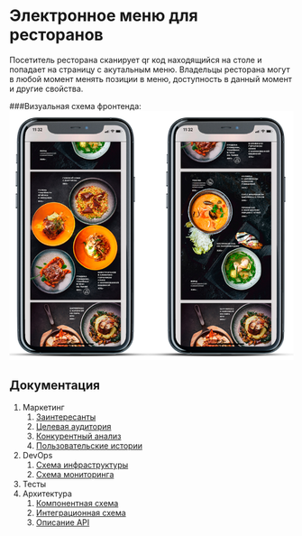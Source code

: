 # Электронное меню для ресторанов

Посетитель ресторана сканирует qr код находящийся на столе и попадает на страницу с акутальным меню.
Владельцы ресторана могут в любой момент менять позиции в меню, доступность в данный момент и другие свойства.

###Визуальная схема фронтенда:
![img.png](imgs/img.png)

## Документация
1. Маркетинг
    1. [Заинтересанты](./docs/01-marketing/01-stakeholders.md)
    2. [Целевая аудитория](./docs/01-marketing/02-target-audience.md)
    3. [Конкурентный анализ](./docs/01-marketing/03-concurrency.md)
    4. [Пользовательские истории](./docs/01-marketing/04-user-stories.md)
2. DevOps
    1. [Схема инфраструктуры](./docs/02-devops/01-infrastruture.md)
    2. [Схема мониторинга](./docs/02-devops/02-monitoring.md)
3. Тесты
4. Архитектура
    1. [Компонентная схема](./docs/04-architecture/01-arch.md)
    2. [Интеграционная схема](./docs/04-architecture/02-integration.md)
    3. [Описание API](./docs/04-architecture/03-api.md)
